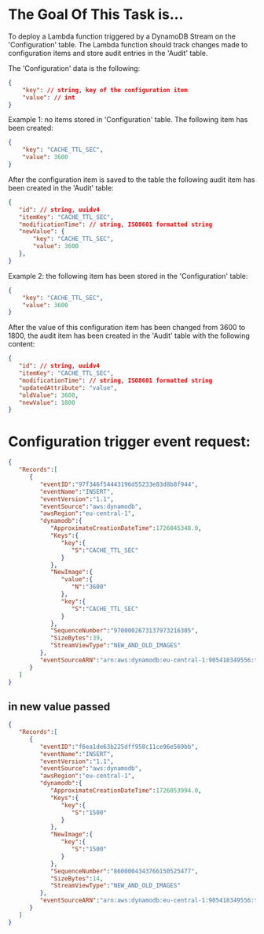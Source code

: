 # The Goal Of This Task is...

To deploy a Lambda function triggered by a DynamoDB Stream on the 'Configuration' table. The Lambda function should track changes made to configuration items and store audit entries in the 'Audit' table.

The 'Configuration' data is the following:

```json
{
    "key": // string, key of the configuration item
    "value": // int
}
```


Example 1: no items stored in 'Configuration' table.
The following item has been created:
```json
{
    "key": "CACHE_TTL_SEC",
    "value": 3600
}
```
After the configuration item is saved to the table the following audit item
has been created in the 'Audit' table:
```json
{
   "id": // string, uuidv4
   "itemKey": "CACHE_TTL_SEC",
   "modificationTime": // string, ISO8601 formatted string
   "newValue": {
       "key": "CACHE_TTL_SEC",
       "value": 3600
   },
} 
```

Example 2: the following item has been stored in the 'Configuration' table:
```json
{
    "key": "CACHE_TTL_SEC",
    "value": 3600
} 
```
After the value of this configuration item has been changed
from 3600 to 1800, the audit item has been created
in the 'Audit' table with the following content:
```json
{
   "id": // string, uuidv4
   "itemKey": "CACHE_TTL_SEC",
   "modificationTime": // string, ISO8601 formatted string
   "updatedAttribute": "value",
   "oldValue": 3600,
   "newValue": 1800
} 
```


# Configuration trigger event request:

```json 
{
   "Records":[
      {
         "eventID":"97f346f54443196d55233e83d8b8f944",
         "eventName":"INSERT",
         "eventVersion":"1.1",
         "eventSource":"aws:dynamodb",
         "awsRegion":"eu-central-1",
         "dynamodb":{
            "ApproximateCreationDateTime":1726045348.0,
            "Keys":{
               "key":{
                  "S":"CACHE_TTL_SEC"
               }
            },
            "NewImage":{
               "value":{
                  "N":"3600"
               },
               "key":{
                  "S":"CACHE_TTL_SEC"
               }
            },
            "SequenceNumber":"9700002673137973216305",
            "SizeBytes":39,
            "StreamViewType":"NEW_AND_OLD_IMAGES"
         },
         "eventSourceARN":"arn:aws:dynamodb:eu-central-1:905418349556:table/cmtr-134cb1e3-Configuration-test/stream/2024-09-11T09:00:17.927"
      }
   ]
}
```

## in new value passed 
```json
{
   "Records":[
      {
         "eventID":"f6ea1de63b225dff958c11ce96e569bb",
         "eventName":"INSERT",
         "eventVersion":"1.1",
         "eventSource":"aws:dynamodb",
         "awsRegion":"eu-central-1",
         "dynamodb":{
            "ApproximateCreationDateTime":1726053994.0,
            "Keys":{
               "key":{
                  "S":"1500"
               }
            },
            "NewImage":{
               "key":{
                  "S":"1500"
               }
            },
            "SequenceNumber":"8600004343766150525477",
            "SizeBytes":14,
            "StreamViewType":"NEW_AND_OLD_IMAGES"
         },
         "eventSourceARN":"arn:aws:dynamodb:eu-central-1:905418349556:table/cmtr-134cb1e3-Configuration/stream/2024-09-11T11:24:54.141"
      }
   ]
}
```
